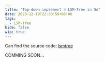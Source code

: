 ```yaml
---
title: "Top-down implement a LSM-Tree in Go"
date: 2023-12-19T22:30:59+08:00
tags:
  - LSM-Tree
hide: false
wip: true
---
```


Can find the source code: [lsmtree](https://github.com/abcdlsj/lsmtree)

COMMING SOON...
